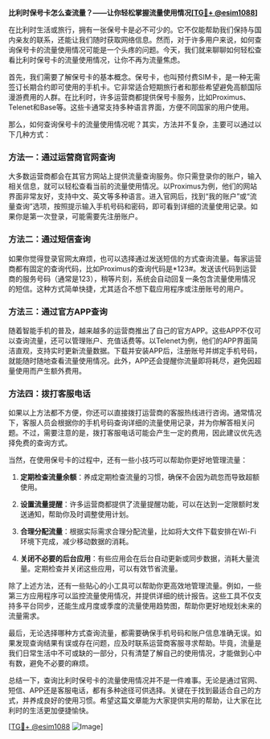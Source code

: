 **比利时保号卡怎么查流量？——让你轻松掌握流量使用情况[[TG💪+ @esim1088](https://t.me/s/esim1088)]**

在比利时生活或旅行，拥有一张保号卡是必不可少的。它不仅能帮助我们保持与国内亲友的联系，还能让我们随时获取网络信息。然而，对于许多用户来说，如何查询保号卡的流量使用情况可能是一个头疼的问题。今天，我们就来聊聊如何轻松查看比利时保号卡的流量使用情况，让你不再为流量焦虑。

首先，我们需要了解保号卡的基本概念。保号卡，也叫预付费SIM卡，是一种无需签订长期合约即可使用的手机卡。它非常适合短期旅行者和那些希望避免高额国际漫游费用的人群。在比利时，许多运营商都提供保号卡服务，比如Proximus、Telenet和Base等。这些卡通常支持多种语言界面，方便不同国家的用户使用。

那么，如何查询保号卡的流量使用情况呢？其实，方法并不复杂，主要可以通过以下几种方式：

### 方法一：通过运营商官网查询

大多数运营商都会在其官方网站上提供流量查询服务。你只需登录你的账户，输入相关信息，就可以轻松查看当前的流量使用情况。以Proximus为例，他们的网站界面非常友好，支持中文、英文等多种语言。进入官网后，找到“我的账户”或“流量查询”选项，按照提示输入手机号码和密码，即可看到详细的流量使用记录。如果你是第一次登录，可能需要先注册账户。

### 方法二：通过短信查询

如果你觉得登录官网太麻烦，也可以选择通过发送短信的方式查询流量。每家运营商都有固定的查询代码，比如Proximus的查询代码是*123#。发送该代码到运营商的服务号码（通常是123），稍等片刻，系统会自动回复一条包含流量使用情况的短信。这种方式简单快捷，尤其适合不想下载应用程序或注册账号的用户。

### 方法三：通过官方APP查询

随着智能手机的普及，越来越多的运营商推出了自己的官方APP。这些APP不仅可以查询流量，还可以管理账户、充值话费等。以Telenet为例，他们的APP界面简洁直观，支持实时更新流量数据。下载并安装APP后，注册账号并绑定手机号码，就能随时随地查看流量使用情况。此外，APP还会提醒你流量即将耗尽，避免因超量使用而产生额外费用。

### 方法四：拨打客服电话

如果以上方法都不方便，你还可以直接拨打运营商的客服热线进行咨询。通常情况下，客服人员会根据你的手机号码查询详细的流量使用记录，并为你解答相关问题。不过，需要注意的是，拨打客服电话可能会产生一定的费用，因此建议优先选择免费的查询方式。

当然，在使用保号卡的过程中，还有一些小技巧可以帮助你更好地管理流量：

1. **定期检查流量余额**：养成定期检查流量的习惯，确保不会因为疏忽而导致超额使用。
   
2. **设置流量提醒**：许多运营商都提供了流量提醒功能，可以在达到一定限额时发送通知，帮助你及时调整使用计划。

3. **合理分配流量**：根据实际需求合理分配流量，比如将大文件下载安排在Wi-Fi环境下完成，减少移动数据的消耗。

4. **关闭不必要的后台应用**：有些应用会在后台自动更新或同步数据，消耗大量流量。定期检查并关闭这些应用，可以有效节省流量。

除了上述方法，还有一些贴心的小工具可以帮助你更高效地管理流量。例如，一些第三方应用程序可以监控流量使用情况，并提供详细的统计报告。这些工具不仅支持多平台同步，还能生成月度或季度的流量使用趋势图，帮助你更好地规划未来的流量需求。

最后，无论选择哪种方式查询流量，都需要确保手机号码和账户信息准确无误。如果发现查询结果有误或存在问题，应及时联系运营商客服寻求帮助。毕竟，流量是我们日常生活中不可或缺的一部分，只有清楚了解自己的使用情况，才能做到心中有数，避免不必要的麻烦。

总结一下，查询比利时保号卡的流量使用情况并不是一件难事。无论是通过官网、短信、APP还是客服电话，都有多种途径可供选择。关键在于找到最适合自己的方式，并养成良好的使用习惯。希望这篇文章能为大家提供实用的帮助，让大家在比利时的生活更加便捷愉快。

[[TG💪+ @esim1088](https://t.me/s/esim1088) ![Image](https://i.postimg.cc/4NQfJmqS/Snipaste-2025-05-13-00-14-12.png)]